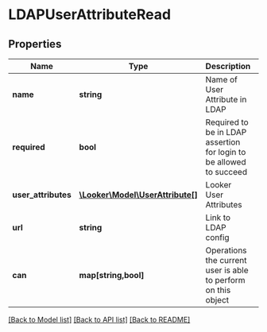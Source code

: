 # LDAPUserAttributeRead

## Properties
Name | Type | Description | Notes
------------ | ------------- | ------------- | -------------
**name** | **string** | Name of User Attribute in LDAP | [optional] 
**required** | **bool** | Required to be in LDAP assertion for login to be allowed to succeed | [optional] 
**user_attributes** | [**\Looker\Model\UserAttribute[]**](UserAttribute.md) | Looker User Attributes | [optional] 
**url** | **string** | Link to LDAP config | [optional] 
**can** | **map[string,bool]** | Operations the current user is able to perform on this object | [optional] 

[[Back to Model list]](../README.md#documentation-for-models) [[Back to API list]](../README.md#documentation-for-api-endpoints) [[Back to README]](../README.md)


